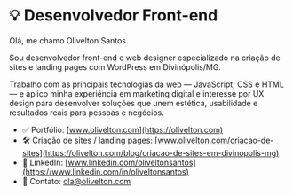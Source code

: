 # 💡 Desenvolvedor Front-end

Olá, me chamo Olivelton Santos.

Sou desenvolvedor front-end e web designer especializado na criação de sites e landing pages com WordPress em Divinópolis/MG.

Trabalho com as principais tecnologias da web — JavaScript, CSS e HTML — e aplico minha experiência em marketing digital e interesse por UX design para desenvolver soluções que unem estética, usabilidade e resultados reais para pessoas e negócios.

- ✅ Portfólio: [www.olivelton.com](https://olivelton.com)
- 🛠️ Criação de sites / landing pages: [www.olivelton.com/criacao-de-sites](https://olivelton.com/blog/criacao-de-sites-em-divinopolis-mg)
- 💼 LinkedIn: [www.linkedin.com/oliveltonsantos](https://www.linkedin.com/in/oliveltonsantos)
- 💬 Contato: ola@olivelton.com 


